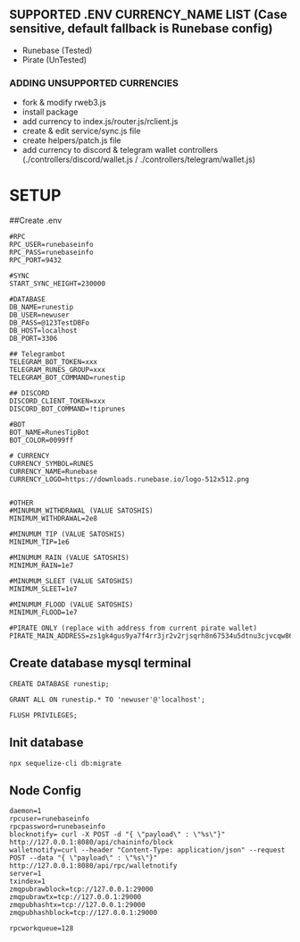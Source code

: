 ## SUPPORTED .ENV CURRENCY_NAME LIST (Case sensitive, default fallback is Runebase config)
- Runebase (Tested)
- Pirate (UnTested)

### ADDING UNSUPPORTED CURRENCIES
- fork & modify rweb3.js 
- install package
- add currency to index.js/router.js/rclient.js
- create & edit service/sync.js file
- create helpers/patch.js file
- add currency to discord & telegram wallet controllers (./controllers/discord/wallet.js / ./controllers/telegram/wallet.js)

# SETUP

##Create .env

```
#RPC
RPC_USER=runebaseinfo
RPC_PASS=runebaseinfo
RPC_PORT=9432

#SYNC
START_SYNC_HEIGHT=230000

#DATABASE
DB_NAME=runestip
DB_USER=newuser
DB_PASS=@123TestDBFo
DB_HOST=localhost
DB_PORT=3306

## Telegrambot
TELEGRAM_BOT_TOKEN=xxx
TELEGRAM_RUNES_GROUP=xxx
TELEGRAM_BOT_COMMAND=runestip

## DISCORD
DISCORD_CLIENT_TOKEN=xxx
DISCORD_BOT_COMMAND=!tiprunes

#BOT
BOT_NAME=RunesTipBot
BOT_COLOR=0099ff

# CURRENCY
CURRENCY_SYMBOL=RUNES
CURRENCY_NAME=Runebase
CURRENCY_LOGO=https://downloads.runebase.io/logo-512x512.png


#OTHER
#MINUMUM_WITHDRAWAL (VALUE SATOSHIS)
MINIMUM_WITHDRAWAL=2e8

#MINUMUM_TIP (VALUE SATOSHIS)
MINIMUM_TIP=1e6

#MINUMUM_RAIN (VALUE SATOSHIS)
MINIMUM_RAIN=1e7

#MINUMUM_SLEET (VALUE SATOSHIS)
MINIMUM_SLEET=1e7

#MINUMUM_FLOOD (VALUE SATOSHIS)
MINIMUM_FLOOD=1e7

#PIRATE ONLY (replace with address from current pirate wallet)
PIRATE_MAIN_ADDRESS=zs1gk4gus9ya7f4rr3jr2v2rjsqrh8n67534u5dtnu3cjvcqw867ft3ewfeqg6fsakeh8vyqe2xyrg

```
## Create database mysql terminal
```
CREATE DATABASE runestip;

GRANT ALL ON runestip.* TO 'newuser'@'localhost';

FLUSH PRIVILEGES;
```

## Init database

```
npx sequelize-cli db:migrate

```

## Node Config
```
daemon=1
rpcuser=runebaseinfo
rpcpassword=runebaseinfo
blocknotify= curl -X POST -d "{ \"payload\" : \"%s\"}" http://127.0.0.1:8080/api/chaininfo/block
walletnotify=curl --header "Content-Type: application/json" --request POST --data "{ \"payload\" : \"%s\"}" http://127.0.0.1:8080/api/rpc/walletnotify
server=1
txindex=1
zmqpubrawblock=tcp://127.0.0.1:29000
zmqpubrawtx=tcp://127.0.0.1:29000
zmqpubhashtx=tcp://127.0.0.1:29000
zmqpubhashblock=tcp://127.0.0.1:29000

rpcworkqueue=128

```